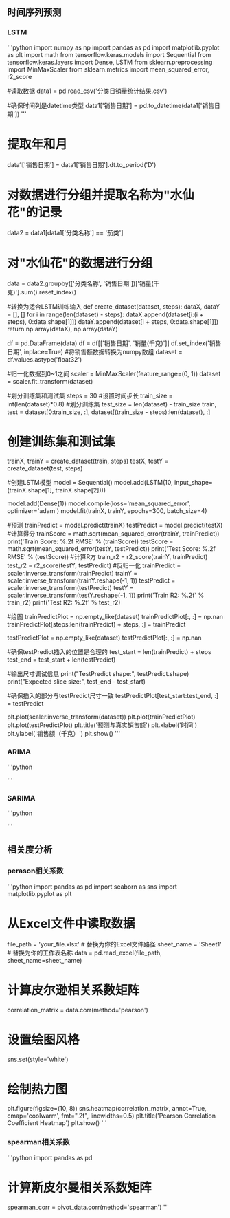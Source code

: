 ## 时间序列预测
### LSTM
'''python
import numpy as np
import pandas as pd
import matplotlib.pyplot as plt
import math
from tensorflow.keras.models import Sequential
from tensorflow.keras.layers import Dense, LSTM
from sklearn.preprocessing import MinMaxScaler
from sklearn.metrics import mean_squared_error, r2_score


#读取数据
data1 = pd.read_csv('分类日销量统计结果.csv')

#确保时间列是datetime类型
data1['销售日期'] = pd.to_datetime(data1['销售日期'])
'''

# 提取年和月
data1['销售日期'] = data1['销售日期'].dt.to_period('D')

# 对数据进行分组并提取名称为"水仙花"的记录
data2 = data1[data1['分类名称'] == '茄类']

# 对"水仙花"的数据进行分组
data = data2.groupby(['分类名称', '销售日期'])['销量(千克)'].sum().reset_index()

#转换为适合LSTM训练输入
def create_dataset(dataset, steps):
    dataX, dataY = [], []
    for i in range(len(dataset) - steps):
        dataX.append(dataset[i:(i + steps), 0:data.shape[1]])
        dataY.append(dataset[i + steps, 0:data.shape[1]])
    return np.array(dataX), np.array(dataY)


df = pd.DataFrame(data)
df = df[['销售日期', '销量(千克)']]
df.set_index('销售日期', inplace=True)
#将销售额数据转换为numpy数组
dataset = df.values.astype('float32')

#归一化数据到0~1之间
scaler = MinMaxScaler(feature_range=(0, 1))
dataset = scaler.fit_transform(dataset)

#划分训练集和测试集
steps = 30  #设置时间步长
train_size = int(len(dataset)*0.8)  #划分训练集
test_size = len(dataset) - train_size
train, test = dataset[0:train_size, :], dataset[(train_size - steps):len(dataset), :]

# 创建训练集和测试集

trainX, trainY = create_dataset(train, steps)
testX, testY = create_dataset(test, steps)


#创建LSTM模型
model = Sequential()
model.add(LSTM(10, input_shape=(trainX.shape[1], trainX.shape[2])))

model.add(Dense(1))
model.compile(loss='mean_squared_error', optimizer='adam')
model.fit(trainX, trainY, epochs=300, batch_size=4)

#预测
trainPredict = model.predict(trainX)
testPredict = model.predict(testX)
#计算得分
trainScore = math.sqrt(mean_squared_error(trainY, trainPredict))
print('Train Score: %.2f RMSE' % (trainScore))
testScore = math.sqrt(mean_squared_error(testY, testPredict))
print('Test Score: %.2f RMSE' % (testScore))
#计算R方
train_r2 = r2_score(trainY, trainPredict)
test_r2 = r2_score(testY, testPredict)
#反归一化
trainPredict = scaler.inverse_transform(trainPredict)
trainY = scaler.inverse_transform(trainY.reshape(-1, 1))
testPredict = scaler.inverse_transform(testPredict)
testY = scaler.inverse_transform(testY.reshape(-1, 1))
print('Train R2: %.2f' % train_r2)
print('Test R2: %.2f' % test_r2)


#绘图
trainPredictPlot = np.empty_like(dataset)
trainPredictPlot[:, :] = np.nan
trainPredictPlot[steps:len(trainPredict) + steps, :] = trainPredict

testPredictPlot = np.empty_like(dataset)
testPredictPlot[:, :] = np.nan

#确保testPredict插入的位置是合理的
test_start = len(trainPredict) + steps
test_end = test_start + len(testPredict)

#输出尺寸调试信息
print("TestPredict shape:", testPredict.shape)
print("Expected slice size:", test_end - test_start)

#确保插入的部分与testPredict尺寸一致
testPredictPlot[test_start:test_end, :] = testPredict

plt.plot(scaler.inverse_transform(dataset))
plt.plot(trainPredictPlot)
plt.plot(testPredictPlot)
plt.title('预测与真实销售额')
plt.xlabel('时间')
plt.ylabel('销售额（千克）')
plt.show()
'''
### ARIMA
'''python


'''
### SARIMA
'''python

'''
## 相关度分析
### perason相关系数
'''python
import pandas as pd
import seaborn as sns
import matplotlib.pyplot as plt

# 从Excel文件中读取数据
file_path = 'your_file.xlsx'  # 替换为你的Excel文件路径
sheet_name = 'Sheet1'  # 替换为你的工作表名称
data = pd.read_excel(file_path, sheet_name=sheet_name)

# 计算皮尔逊相关系数矩阵
correlation_matrix = data.corr(method='pearson')

# 设置绘图风格
sns.set(style='white')

# 绘制热力图
plt.figure(figsize=(10, 8))
sns.heatmap(correlation_matrix, annot=True, cmap='coolwarm', fmt=".2f", linewidths=0.5)
plt.title('Pearson Correlation Coefficient Heatmap')
plt.show()
'''
### spearman相关系数
'''python
import pandas as pd
# 计算斯皮尔曼相关系数矩阵
spearman_corr = pivot_data.corr(method='spearman')
'''
